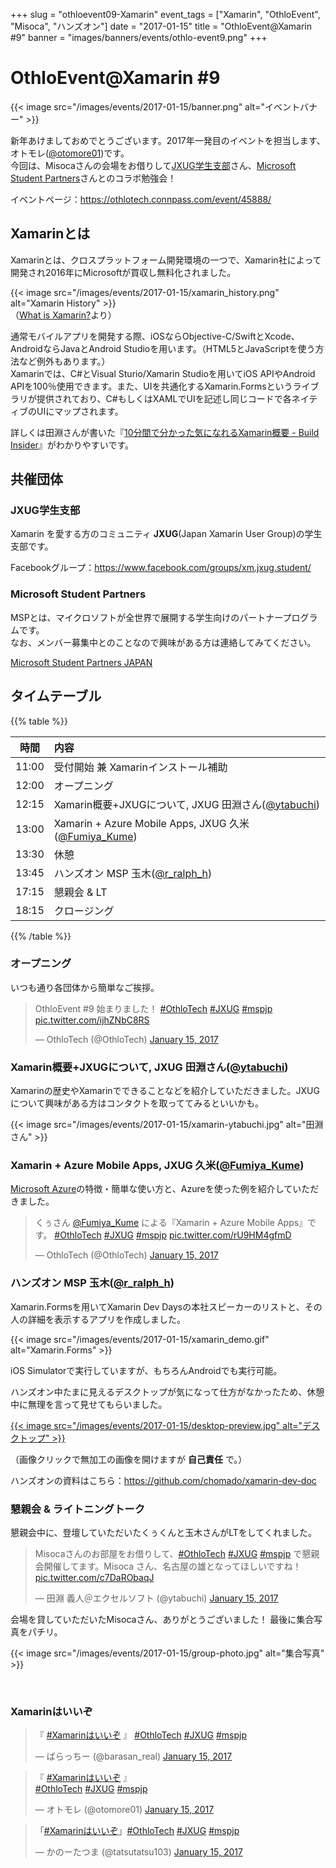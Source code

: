 +++
slug = "othloevent09-Xamarin"
event_tags = ["Xamarin", "OthloEvent", "Misoca", "ハンズオン"]
date = "2017-01-15"
title = "OthloEvent@Xamarin #9"
banner = "images/banners/events/othlo-event9.png"
+++

# OthloEvent@Xamarin #9

{{< image src="/images/events/2017-01-15/banner.png" alt="イベントバナー" >}}

新年あけましておめでとうございます。2017年一発目のイベントを担当します、オトモレ([@otomore01](https://twitter.com/otomore01/))です。  
今回は、Misocaさんの会場をお借りして[JXUG学生支部](https://www.facebook.com/groups/xm.jxug.student/)さん、[Microsoft Student Partners](http://mspjp.net/)さんとのコラボ勉強会！

イベントページ：https://othlotech.connpass.com/event/45888/

## Xamarinとは
Xamarinとは、クロスプラットフォーム開発環境の一つで、Xamarin社によって開発され2016年にMicrosoftが買収し無料化されました。

{{< image src="/images/events/2017-01-15/xamarin_history.png" alt="Xamarin History" >}}  
（[What is Xamarin?](http://xamarinandroid.blogspot.jp/2014/06/what-is-xamarin-part-i.html)より）

通常モバイルアプリを開発する際、iOSならObjective-C/SwiftとXcode、AndroidならJavaとAndroid Studioを用います。（HTML5とJavaScriptを使う方法など例外もあります。）  
Xamarinでは、C#とVisual Sturio/Xamarin Studioを用いてiOS APIやAndroid APIを100％使用できます。また、UIを共通化するXamarin.Formsというライブラリが提供されており、C#もしくはXAMLでUIを記述し同じコードで各ネイティブのUIにマップされます。

詳しくは田淵さんが書いた『[10分間で分かった気になれるXamarin概要 - Build Insider](http://www.buildinsider.net/mobile/xamarin/01)』がわかりやすいです。

## 共催団体
### JXUG学生支部
Xamarin を愛する方のコミュニティ **JXUG**(Japan Xamarin User Group)の学生支部です。

Facebookグループ：https://www.facebook.com/groups/xm.jxug.student/

### Microsoft Student Partners
MSPとは、マイクロソフトが全世界で展開する学生向けのパートナープログラムです。  
なお、メンバー募集中とのことなので興味がある方は連絡してみてください。

[Microsoft Student Partners JAPAN](http://mspjp.net/)

## タイムテーブル

{{% table %}}

|時間|内容|
|:----:|:-----|
|11:00|受付開始 兼 Xamarinインストール補助|
|12:00|オープニング|
|12:15|Xamarin概要+JXUGについて, JXUG 田淵さん([@ytabuchi](https://twitter.com/ytabuchi))|
|13:00|Xamarin + Azure Mobile Apps, JXUG 久米([@Fumiya_Kume](https://twitter.com/Fumiya_Kume))|
|13:30|休憩|
|13:45|ハンズオン MSP 玉木([@r_ralph_h](https://twitter.com/r_ralph_h))|
|17:15|懇親会 & LT|
|18:15|クロージング|

{{% /table %}}

### オープニング

いつも通り各団体から簡単なご挨拶。
<blockquote class="twitter-tweet" data-partner="tweetdeck"><p lang="ja" dir="ltr">OthloEvent #9 始まりました！ <a href="https://twitter.com/hashtag/OthloTech?src=hash">#OthloTech</a> <a href="https://twitter.com/hashtag/JXUG?src=hash">#JXUG</a> <a href="https://twitter.com/hashtag/mspjp?src=hash">#mspjp</a> <a href="https://t.co/ijhZNbC8RS">pic.twitter.com/ijhZNbC8RS</a></p>&mdash; OthloTech (@OthloTech) <a href="https://twitter.com/OthloTech/status/820468275637194754">January 15, 2017</a></blockquote>
<script async src="//platform.twitter.com/widgets.js" charset="utf-8"></script>

### Xamarin概要+JXUGについて, JXUG 田淵さん([@ytabuchi](https://twitter.com/ytabuchi))

Xamarinの歴史やXamarinでできることなどを紹介していただきました。JXUGについて興味がある方はコンタクトを取っててみるといいかも。

{{< image src="/images/events/2017-01-15/xamarin-ytabuchi.jpg" alt="田淵さん" >}}  

### Xamarin + Azure Mobile Apps, JXUG 久米([@Fumiya_Kume](https://twitter.com/Fumiya_Kume))

[Microsoft Azure](https://azure.microsoft.com/ja-jp/)の特徴・簡単な使い方と、Azureを使った例を紹介していただきました。

<blockquote class="twitter-tweet" data-partner="tweetdeck"><p lang="ja" dir="ltr">くぅさん <a href="https://twitter.com/Fumiya_Kume">@Fumiya_Kume</a> による『Xamarin + Azure Mobile Apps』です。 <a href="https://twitter.com/hashtag/OthloTech?src=hash">#OthloTech</a> <a href="https://twitter.com/hashtag/JXUG?src=hash">#JXUG</a> <a href="https://twitter.com/hashtag/mspjp?src=hash">#mspjp</a> <a href="https://t.co/rU9HM4gfmD">pic.twitter.com/rU9HM4gfmD</a></p>&mdash; OthloTech (@OthloTech) <a href="https://twitter.com/OthloTech/status/820484883667558400">January 15, 2017</a></blockquote>
<script async src="//platform.twitter.com/widgets.js" charset="utf-8"></script>

### ハンズオン MSP 玉木([@r_ralph_h](https://twitter.com/r_ralph_h))

Xamarin.Formsを用いてXamarin Dev Daysの本社スピーカーのリストと、その人の詳細を表示するアプリを作成しました。

{{< image src="/images/events/2017-01-15/xamarin_demo.gif" alt="Xamarin.Forms" >}}  

iOS Simulatorで実行していますが、もちろんAndroidでも実行可能。

ハンズオン中たまに見えるデスクトップが気になって仕方がなかったため、休憩中に無理を言って見せてもらいました。

<a href="/images/events/2017-01-15/desktop-original.jpg">{{< image src="/images/events/2017-01-15/desktop-preview.jpg" alt="デスクトップ" >}}</a>

（画像クリックで無加工の画像を開けますが **自己責任** で。）

ハンズオンの資料はこちら：https://github.com/chomado/xamarin-dev-doc

### 懇親会 & ライトニングトーク
懇親会中に、登壇していただいたくぅくんと玉木さんがLTをしてくれました。

<blockquote class="twitter-tweet" data-partner="tweetdeck"><p lang="ja" dir="ltr">Misocaさんのお部屋をお借りして、<a href="https://twitter.com/hashtag/OthloTech?src=hash">#OthloTech</a> <a href="https://twitter.com/hashtag/JXUG?src=hash">#JXUG</a> <a href="https://twitter.com/hashtag/mspjp?src=hash">#mspjp</a> で懇親会開催してます。Misoca さん、名古屋の雄となってほしいですね！ <a href="https://t.co/c7DaRObaqJ">pic.twitter.com/c7DaRObaqJ</a></p>&mdash; 田淵 義人＠エクセルソフト (@ytabuchi) <a href="https://twitter.com/ytabuchi/status/820554997666496512">January 15, 2017</a></blockquote>
<script async src="//platform.twitter.com/widgets.js" charset="utf-8"></script>

会場を貸していただいたMisocaさん、ありがとうございました！
最後に集合写真をパチリ。

{{< image src="/images/events/2017-01-15/group-photo.jpg" alt="集合写真" >}}

&nbsp;

### Xamarinはいいぞ
<blockquote class="twitter-tweet" data-partner="tweetdeck"><p lang="und" dir="ltr">『 <a href="https://twitter.com/hashtag/Xamarin%E3%81%AF%E3%81%84%E3%81%84%E3%81%9E?src=hash">#Xamarinはいいぞ</a> 』 <a href="https://twitter.com/hashtag/OthloTech?src=hash">#OthloTech</a> <a href="https://twitter.com/hashtag/JXUG?src=hash">#JXUG</a> <a href="https://twitter.com/hashtag/mspjp?src=hash">#mspjp</a></p>&mdash; ばらっちー (@barasan_real) <a href="https://twitter.com/barasan_real/status/820480222239670272">January 15, 2017</a></blockquote>
<script async src="//platform.twitter.com/widgets.js" charset="utf-8"></script>
<blockquote class="twitter-tweet" data-partner="tweetdeck"><p lang="und" dir="ltr">『 <a href="https://twitter.com/hashtag/Xamarin%E3%81%AF%E3%81%84%E3%81%84%E3%81%9E?src=hash">#Xamarinはいいぞ</a> 』<br> <a href="https://twitter.com/hashtag/OthloTech?src=hash">#OthloTech</a> <a href="https://twitter.com/hashtag/JXUG?src=hash">#JXUG</a> <a href="https://twitter.com/hashtag/mspjp?src=hash">#mspjp</a></p>&mdash; オトモレ (@otomore01) <a href="https://twitter.com/otomore01/status/820481364218646528">January 15, 2017</a></blockquote>
<script async src="//platform.twitter.com/widgets.js" charset="utf-8"></script>
<blockquote class="twitter-tweet" data-partner="tweetdeck"><p lang="und" dir="ltr">「<a href="https://twitter.com/hashtag/Xamarin%E3%81%AF%E3%81%84%E3%81%84%E3%81%9E?src=hash">#Xamarinはいいぞ</a>」<a href="https://twitter.com/hashtag/OthloTech?src=hash">#OthloTech</a> <a href="https://twitter.com/hashtag/JXUG?src=hash">#JXUG</a> <a href="https://twitter.com/hashtag/mspjp?src=hash">#mspjp</a></p>&mdash; かのーたつま (@tatsutatsu103) <a href="https://twitter.com/tatsutatsu103/status/820482518713413632">January 15, 2017</a></blockquote>
<script async src="//platform.twitter.com/widgets.js" charset="utf-8"></script>
